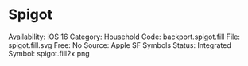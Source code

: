 # Spigot

Availability: iOS 16
Category: Household
Code: backport.spigot.fill
File: spigot.fill.svg
Free: No
Source: Apple SF Symbols
Status: Integrated
Symbol: spigot.fill2x.png